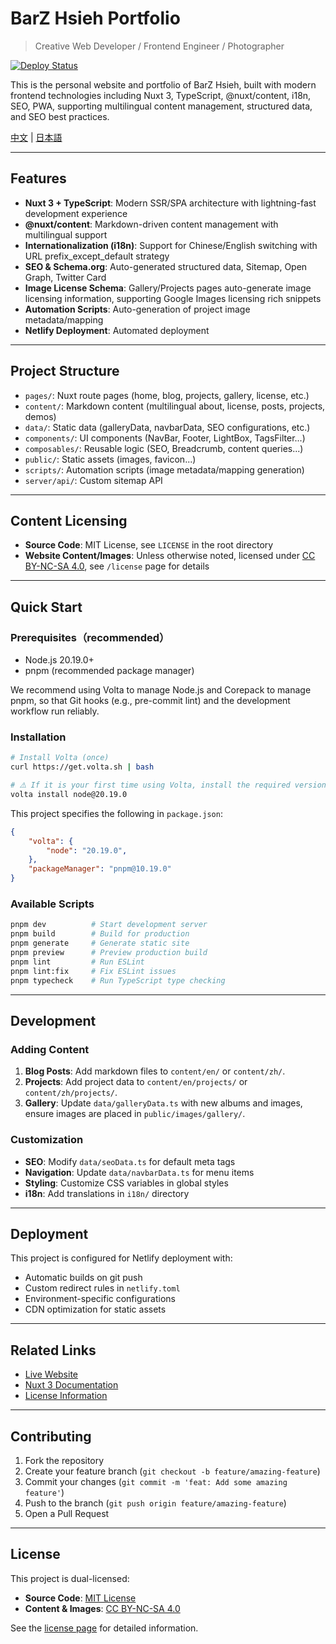 # BarZ Hsieh Portfolio

> Creative Web Developer / Frontend Engineer / Photographer

[![Deploy Status](https://www.netlify.com/img/deploy/button.svg)](https://www.netlify.com/)

This is the personal website and portfolio of BarZ Hsieh, built with modern frontend technologies including Nuxt 3, TypeScript, @nuxt/content, i18n, SEO, PWA, supporting multilingual content management, structured data, and SEO best practices.

[中文](./README.zh.md) | [日本語](./README.ja.md)

---

## Features

- **Nuxt 3 + TypeScript**: Modern SSR/SPA architecture with lightning-fast development experience
- **@nuxt/content**: Markdown-driven content management with multilingual support
- **Internationalization (i18n)**: Support for Chinese/English switching with URL prefix_except_default strategy
- **SEO & Schema.org**: Auto-generated structured data, Sitemap, Open Graph, Twitter Card
- **Image License Schema**: Gallery/Projects pages auto-generate image licensing information, supporting Google Images licensing rich snippets
- **Automation Scripts**: Auto-generation of project image metadata/mapping
- **Netlify Deployment**: Automated deployment

---

## Project Structure

- `pages/`: Nuxt route pages (home, blog, projects, gallery, license, etc.)
- `content/`: Markdown content (multilingual about, license, posts, projects, demos)
- `data/`: Static data (galleryData, navbarData, SEO configurations, etc.)
- `components/`: UI components (NavBar, Footer, LightBox, TagsFilter...)
- `composables/`: Reusable logic (SEO, Breadcrumb, content queries...)
- `public/`: Static assets (images, favicon...)
- `scripts/`: Automation scripts (image metadata/mapping generation)
- `server/api/`: Custom sitemap API

---

## Content Licensing

- **Source Code**: MIT License, see `LICENSE` in the root directory
- **Website Content/Images**: Unless otherwise noted, licensed under [CC BY-NC-SA 4.0](https://creativecommons.org/licenses/by-nc-sa/4.0/deed.en), see `/license` page for details

---

## Quick Start

### Prerequisites（recommended）

- Node.js 20.19.0+
- pnpm (recommended package manager)

We recommend using Volta to manage Node.js and Corepack to manage pnpm, so that Git hooks (e.g., pre-commit lint) and the development workflow run reliably.

### Installation

```bash
# Install Volta (once)
curl https://get.volta.sh | bash

# ⚠️ If it is your first time using Volta, install the required version (once)
volta install node@20.19.0
```

This project specifies the following in `package.json`:

```json
{
	"volta": {
		"node": "20.19.0",
	},
	"packageManager": "pnpm@10.19.0"
}
```

### Available Scripts

```bash
pnpm dev          # Start development server
pnpm build        # Build for production
pnpm generate     # Generate static site
pnpm preview      # Preview production build
pnpm lint         # Run ESLint
pnpm lint:fix     # Fix ESLint issues
pnpm typecheck    # Run TypeScript type checking
```

---

## Development

### Adding Content

1. **Blog Posts**: Add markdown files to `content/en/` or `content/zh/`.
2. **Projects**: Add project data to `content/en/projects/` or `content/zh/projects/`.
3. **Gallery**: Update `data/galleryData.ts` with new albums and images, ensure images are placed in `public/images/gallery/`.

### Customization

- **SEO**: Modify `data/seoData.ts` for default meta tags
- **Navigation**: Update `data/navbarData.ts` for menu items
- **Styling**: Customize CSS variables in global styles
- **i18n**: Add translations in `i18n/` directory

---

## Deployment

This project is configured for Netlify deployment with:

- Automatic builds on git push
- Custom redirect rules in `netlify.toml`
- Environment-specific configurations
- CDN optimization for static assets

---

## Related Links

- [Live Website](https://barz.app)
- [Nuxt 3 Documentation](https://nuxt.com/docs/getting-started/introduction)
- [License Information](https://barz.app/license)

---

## Contributing

1. Fork the repository
2. Create your feature branch (`git checkout -b feature/amazing-feature`)
3. Commit your changes (`git commit -m 'feat: Add some amazing feature'`)
4. Push to the branch (`git push origin feature/amazing-feature`)
5. Open a Pull Request

---

## License

This project is dual-licensed:

- **Source Code**: [MIT License](./LICENSE)
- **Content & Images**: [CC BY-NC-SA 4.0](https://creativecommons.org/licenses/by-nc-sa/4.0/)

See the [license page](https://barz.app/license) for detailed information.
